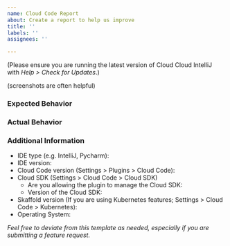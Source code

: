 ```yaml
---
name: Cloud Code Report
about: Create a report to help us improve
title: ''
labels: ''
assignees: ''

---
```


(Please ensure you are running the latest version of Cloud Cloud IntelliJ with _Help > Check for Updates_.)

(screenshots are often helpful)

### Expected Behavior

### Actual Behavior

### Additional Information

- IDE type (e.g. IntelliJ, Pycharm):
- IDE version:
- Cloud Code version (Settings > Plugins > Cloud Code): 
- Cloud SDK (Settings > Cloud Code > Cloud SDK)
  - Are you allowing the plugin to manage the Cloud SDK: 
  - Version of the Cloud SDK:
- Skaffold version (If you are using Kubernetes features; Settings > Cloud Code > Kubernetes): 
- Operating System:


_Feel free to deviate from this template as needed, especially if you are submitting a feature request._
